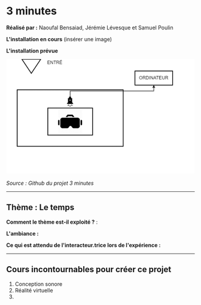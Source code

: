 # 3 minutes

**Réalisé par :** Naoufal Bensaiad, Jérémie Lévesque et Samuel Poulin

**L'installation en cours** 
(insérer une image)

**L'installation prévue** 

 ![prevu](medias/photographies/minutes_installation_prevue.PNG)
 
*Source : Github du projet 3 minutes*

---

## Thème : Le temps

**Comment le thème est-il exploité ?** :

**L'ambiance :**

**Ce qui est attendu de l'interacteur.trice lors de l'expérience :**

---

## Cours incontournables pour créer ce projet

1. Conception sonore
2. Réalité virtuelle
3.

